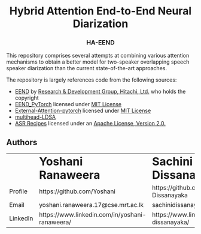 <h1 align="center">Hybrid Attention End-to-End Neural Diarization</h1>
<h3 align="center">HA-EEND</h3>

This repository comprises several attempts at combining various attention mechanisms to obtain a better model for two-speaker overlapping speech speaker diarization than the current state-of-the-art approaches.

The repository is largely references code from the following sources: 
- [EEND](https://github.com/hitachi-speech/EEND) by [Research & Development Group, Hitachi, Ltd.](https://github.com/hitachi-speech) who holds the copyright
- [EEND_PyTorch](https://github.com/Xflick/EEND_PyTorch) licensed under [MIT License](https://github.com/Xflick/EEND_PyTorch/blob/master/LICENSE)
- [External-Attention-pytorch](https://github.com/xmu-xiaoma666/External-Attention-pytorch) licensed under [MIT License](https://github.com/xmu-xiaoma666/External-Attention-pytorch/blob/master/LICENSE)
- [multihead-LDSA](https://github.com/mlxu995/multihead-LDSA)
- [ASR Recipes](https://github.com/google/asr-recipes) licensed under an [Apache License, Version 2.0.](https://github.com/google/asr-recipes/blob/master/LICENSE)

## Authors

<table border="0">
 <tr>
   <td></td>
    <td><b style="font-size:30px">Yoshani Ranaweera</b></td>
    <td><b style="font-size:30px">Sachini Dissanayaka</b></td>
    <td><b style="font-size:30px">Anjalee Sudasinghe</b></td>
 </tr>
  <tr>
    <td>Profile</td>
    <td>https://github.com/Yoshani</td>
    <td>https://github.com/Sachini-Dissanayaka</td>
    <td>https://github.com/anjaleeps</td>
  </tr>
  <tr>
    <td>Email</td>
    <td>yoshani.ranaweera.17@cse.mrt.ac.lk</td>
    <td>sachinidissanayaka.17@cse.mrt.ac.lk</td>
    <td>anjaleeps.17@cse.mrt.ac.lk</td>
  </tr>
  <tr>
    <td>LinkedIn</td>
    <td>https://www.linkedin.com/in/yoshani-ranaweera/</td>
    <td>https://www.linkedin.com/in/sachini-dissanayaka/</td>
    <td>https://www.linkedin.com/in/anjaleesudasinghe/</td>
  </tr>
</table>

